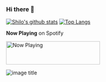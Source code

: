 ### Hi there 👋

[![Shilo's github stats](https://github-readme-stats.vercel.app/api?username=Shilokk&theme=radical)](https://github.com/Shilokk)
[![Top Langs](https://github-readme-stats.vercel.app/api/top-langs/?username=Shilokk)](https://github.com/Shilokk)

**Now Playing** on Spotify

<a href="https://spotify-zeta.vercel.app/now-playing?open">
    <img src="https://spotify-zeta.vercel.app/now-playing/now-playing" width="256" height="64" alt="Now Playing">
</a>


![image title](https://rushter.com/counter.svg)
